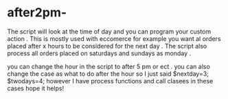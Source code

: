 # after2pm-
The script will look at the time of day and  you can program your custom action . 
This is mostly used with eccomerce for example you want al orders placed after x hours to be considered for the next day .
The script also process all orders placed on saturdays and sundays as monday .

you can change the hour in the script to after 5 pm or ect .
you can also change the case as what to do after the hour so I just said 
$nextday=3;
$twodays=4;
however I have process functions and call clasees in these cases 
hope it helps!